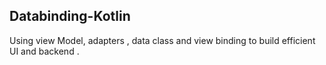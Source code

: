 ## Databinding-Kotlin

Using view Model, adapters , data class and view binding to build efficient UI and backend .
